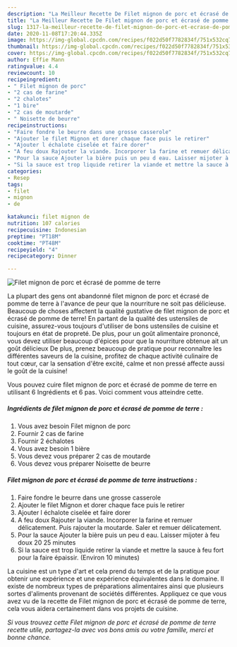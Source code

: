 ```yaml
---
description: "La Meilleur Recette De Filet mignon de porc et écrasé de pomme de terre"
title: "La Meilleur Recette De Filet mignon de porc et écrasé de pomme de terre"
slug: 1317-la-meilleur-recette-de-filet-mignon-de-porc-et-ecrase-de-pomme-de-terre
date: 2020-11-08T17:20:44.335Z
image: https://img-global.cpcdn.com/recipes/f022d50f7782834f/751x532cq70/filet-mignon-de-porc-et-ecrase-de-pomme-de-terre-photo-principale-de-la-recette.jpg
thumbnail: https://img-global.cpcdn.com/recipes/f022d50f7782834f/751x532cq70/filet-mignon-de-porc-et-ecrase-de-pomme-de-terre-photo-principale-de-la-recette.jpg
cover: https://img-global.cpcdn.com/recipes/f022d50f7782834f/751x532cq70/filet-mignon-de-porc-et-ecrase-de-pomme-de-terre-photo-principale-de-la-recette.jpg
author: Effie Mann
ratingvalue: 4.4
reviewcount: 10
recipeingredient:
- " Filet mignon de porc"
- "2 cas de farine"
- "2 chalotes"
- "1 bire"
- "2 cas de moutarde"
- " Noisette de beurre"
recipeinstructions:
- "Faire fondre le beurre dans une grosse casserole"
- "Ajouter le filet Mignon et dorer chaque face puis le retirer"
- "Ajouter l échalote ciselée et faire dorer"
- "A feu doux Rajouter la viande. Incorporer la farine et remuer délicatement. Puis rajouter la moutarde. Saler et remuer délicatement."
- "Pour la sauce Ajouter la bière puis un peu d eau. Laisser mijoter à feu doux 20 25 minutes"
- "Si la sauce est trop liquide retirer la viande et mettre la sauce à feu fort pour la faire épaissir. (Environ 10 minutes)"
categories:
- Resep
tags:
- filet
- mignon
- de

katakunci: filet mignon de 
nutrition: 107 calories
recipecuisine: Indonesian
preptime: "PT18M"
cooktime: "PT48M"
recipeyield: "4"
recipecategory: Dinner

---
```



![Filet mignon de porc et écrasé de pomme de terre](https://img-global.cpcdn.com/recipes/f022d50f7782834f/751x532cq70/filet-mignon-de-porc-et-ecrase-de-pomme-de-terre-photo-principale-de-la-recette.jpg)

La plupart des gens ont abandonné filet mignon de porc et écrasé de pomme de terre à l'avance de peur que la nourriture ne soit pas délicieuse. Beaucoup de choses affectent la qualité gustative de filet mignon de porc et écrasé de pomme de terre! En partant de la qualité des ustensiles de cuisine, assurez-vous toujours d'utiliser de bons ustensiles de cuisine et toujours en état de propreté. De plus, pour un goût alimentaire prononcé, vous devez utiliser beaucoup d'épices pour que la nourriture obtenue ait un goût délicieux De plus, prenez beaucoup de pratique pour reconnaître les différentes saveurs de la cuisine, profitez de chaque activité culinaire de tout cœur, car la sensation d'être excité, calme et non pressé affecte aussi le goût de la cuisine!

<!--inarticleads1-->

Vous pouvez cuire filet mignon de porc et écrasé de pomme de terre en utilisant 6 Ingrédients et 6 pas. Voici comment vous atteindre cette.

##### Ingrédients de filet mignon de porc et écrasé de pomme de terre :

1. Vous avez besoin  Filet mignon de porc
1. Fournir 2 cas de farine
1. Fournir 2 échalotes
1. Vous avez besoin 1 bière
1. Vous devez vous préparer 2 cas de moutarde
1. Vous devez vous préparer  Noisette de beurre




<!--inarticleads2-->

##### Filet mignon de porc et écrasé de pomme de terre instructions :

1. Faire fondre le beurre dans une grosse casserole
1. Ajouter le filet Mignon et dorer chaque face puis le retirer
1. Ajouter l échalote ciselée et faire dorer
1. A feu doux Rajouter la viande. Incorporer la farine et remuer délicatement. Puis rajouter la moutarde. Saler et remuer délicatement.
1. Pour la sauce Ajouter la bière puis un peu d eau. Laisser mijoter à feu doux 20 25 minutes
1. Si la sauce est trop liquide retirer la viande et mettre la sauce à feu fort pour la faire épaissir. (Environ 10 minutes)




<!--inarticleads1-->

<p>
La cuisine est un type d'art et cela prend du temps et de la pratique pour obtenir une expérience et une expérience équivalentes dans le domaine. Il existe de nombreux types de préparations alimentaires ainsi que plusieurs sortes d'aliments provenant de sociétés différentes. Appliquez ce que vous avez vu de la recette de Filet mignon de porc et écrasé de pomme de terre, cela vous aidera certainement dans vos projets de cuisine.
</p>

<p>
<i>Si vous trouvez cette Filet mignon de porc et écrasé de pomme de terre recette utile, partagez-la avec vos bons amis ou votre famille, merci et bonne chance.</i>
</p>
